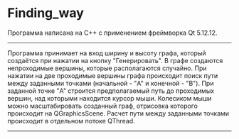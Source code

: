 # Finding_way

Программа написана на С++ с применением фреймворка Qt 5.12.12.
***
Программа принимает на вход ширину и высоту графа, который создаётся при нажатии на кнопку "Генерировать". В графе создаются непроходимые вершины, которые располагаются случайно. При нажатии на две проходимые вершины графа происходит поиск пути между заданными точками (начальной - "A" и конечной - "B"). При заданной точке "A" строится предполагаемый путь до проходимых вершин, над которыми находится курсор мыши. Колесиком мыши можно масштабировать созданный граф, отрисовка которого происходит на QGraphicsScene. Расчет пути между заданными точками происходит в отдельном потоке QThread.
***
